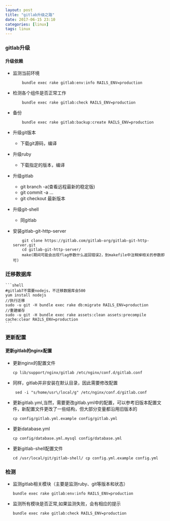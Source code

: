 ```yaml
---
layout: post
title: "gitlab升级之路"
date: 2017-06-15 23:10
categories: [linux]
tags: linux
---
```


### gitlab升级

#### 升级依赖

- 监测当前环境
	```shell
	    bundle exec rake gitlab:env:info RAILS_ENV=production
	```

- 检测各个组件是否正常工作
	```shell
	    bundle exec rake gitlab:check RAILS_ENV=production
	```

- 备份
	```shell
	    bundle exec rake gitlab:backup:create RAILS_ENV=production
	```

- 升级git版本
    + 下载git源码，编译

- 升级ruby
    + 下载指定的版本，编译

- 升级gitlab
    + git branch -a(查看远程最新的稳定版)
    + git commit -a …
    + git checkout 最新版本

- 升级git-shell
    + 同gitlab

- 安装gitlab-git-http-server
	```shell
	    git clone https://gitlab.com/gitlab-org/gitlab-git-http-server.git
	    cd gitlab-git-http-server/
	    make(期间可能会出现flag参数什么返回错误2，到makefile中注释掉相关的参数即可)
	```

### 迁移数据库
	```shell
	#gitlab7不需要nodejs，不迁移数据库会500
	yum install nodejs
	//执行迁移
	sudo -u git -H bundle exec rake db:migrate RAILS_ENV=production
	//重建缓存
	sudo -u git -H bundle exec rake assets:clean assets:precompile cache:clear RAILS_ENV=production
	```
### 更新配置

#### 更新gitlab的nginx配置

+ 更新nginx的配置文件
	
	```shell
	cp lib/support/nginx/gitlab /etc/nginx/conf.d/gitlab.conf
	```

+ 同样，gitlab并非安装在默认目录，因此需要修改配置

	```shell
	 sed -i "s/home/usr\/local/g" /etc/nginx/conf.d/gitlab.conf
   ```

+ 更新gitlab.yml,当然，需要更改gitlab.yml中的配置，可以参考旧版本配置文件，新配置文件更改了一些结构，但大部分变量都沿用旧版本的

	```shell
	cp config/gitlab.yml.example config/gitlab.yml
	```

+ 更新database.yml

	```shell
	cp config/database.yml.mysql config/database.yml
	```

+ 更新gitlab-shell配置文件
	
	```shell
	cd /usr/local/git/gitlab-shell/ cp config.yml.example config.yml
	```

### 检测

+ 监测gitlab相关模块（主要是监测ruby、git等版本和状态）
	
	```shell
	bundle exec rake gitlab:env:info RAILS_ENV=production
	```
+ 监测所有模块是否正常,如果监测失败，会有相应的提示
	
	```shell
	bundle exec rake gitlab:check RAILS_ENV=production
	```
	